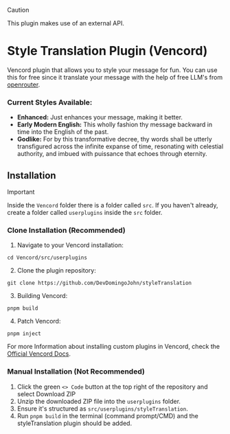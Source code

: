 > [!CAUTION]  
> This plugin makes use of an external API.

# Style Translation Plugin (Vencord)
Vencord plugin that allows you to style your message for fun. You can use this for free since it translate your message with the help of free LLM's from [openrouter](https://openrouter.ai/).

### Current Styles Available:
- **Enhanced:** Just enhances your message, making it better.
- **Early Modern English:** This wholly fashion thy message backward in time into the English of the past.
- **Godlike:** For by this transformative decree, thy words shall be utterly transfigured across the infinite expanse of time, resonating with celestial authority, and imbued with puissance that echoes through eternity.

## Installation
> [!IMPORTANT]  
> Inside the `Vencord` folder there is a folder called `src`. If you haven't already, create a folder called `userplugins` inside the `src` folder.

### Clone Installation (Recommended)
1. Navigate to your Vencord installation:
```
cd Vencord/src/userplugins
```
2. Clone the plugin repository:
```
git clone https://github.com/DevDomingoJohn/styleTranslation
```
3. Building Vencord:
```
pnpm build
```
4. Patch Vencord:
```
pnpm inject
```
For more Information about installing custom plugins in Vencord, check the [Official Vencord Docs](https://docs.vencord.dev/installing/custom-plugins/).

### Manual Installation (Not Recommended)
1. Click the green `<> Code` button at the top right of the repository and select Download ZIP
2. Unzip the downloaded ZIP file into the `userplugins` folder.
3. Ensure it's structured as `src/userplugins/styleTranslation`.
4. Run `pnpm build` in the terminal (command prompt/CMD) and the styleTranslation plugin should be added.
